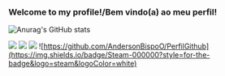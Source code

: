 ### Welcome to my profile!/Bem vindo(a) ao meu perfil!
![Anurag's GitHub stats](https://github-readme-stats.vercel.app/api?username=vinixxz1&show_icons=true&theme=radical)

![](https://img.shields.io/badge/HTML-239120?style=for-the-badge&logo=html5&logoColor=white)
![](https://img.shields.io/badge/CSS3-1572B6?style=for-the-badge&logo=css3&logoColor=white)
![](https://img.shields.io/badge/JavaScript-323330?style=for-the-badge&logo=javascript&logoColor=F7DF1E)
![https://github.com/AndersonBispoO/PerfilGithub](https://img.shields.io/badge/Steam-000000?style=for-the-badge&logo=steam&logoColor=white)
